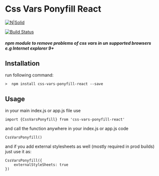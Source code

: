# Css Vars Ponyfill React

[![N|Solid](https://shahidullahkhan.com/images/powered.png)](https://shahidullahkhan.com)

[![Build Status](https://shahidullahkhan.com/images/passing.svg)](https://travis-ci.org/joemccann/dillinger)

##### npm module to remove problems of css vars in un supported browsers e.g Internet explorer 9+

## Installation
run following command:

```>  npm install css-vars-ponyfill-react --save```

## Usage
in your main index.js or app.js file use


```
import {CssVarsPonyfill} from 'css-vars-ponyfill-react'
```

and call the function anywhere in your index.js or app.js code

```
CssVarsPonyfill()
```

and if you add external stylesheets as well (mostly required in prod builds) just use it as:

```
CssVarsPonyfill({
    externalStyleSheets: true
})
```